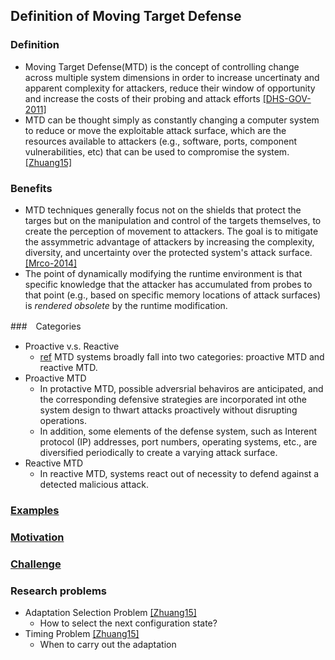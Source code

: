 ## Definition of Moving Target Defense


### Definition
- Moving Target Defense(MTD) is the concept of controlling change across multiple system dimensions in order to increase uncertinaty and apparent complexity for attackers, reduce their window of opportunity and increase the costs of their probing and attack efforts [[DHS-GOV-2011]](http://www.dhs.gov/csd-mtd)
- MTD can be thought simply as constantly changing a computer system to reduce or move the exploitable attack surface, which are the resources available to attackers (e.g., software, ports, component vulnerabilities, etc) that can be used to compromise the system. [[Zhuang15]](http://people.cis.ksu.edu/~sdeloach/publications/Conference/MTD15-attacktheory.pdf)

### Benefits
- MTD techniques generally focus not on the shields that protect the targes but on the manipulation and control of the targets themselves, to create the perception of movement to attackers. The goal is to mitigate the assymmetric advantage of attackers by increasing the complexity, diversity, and uncertainty over the protected system's attack surface. [[Mrco-2014]](http://ieeexplore.ieee.org/stamp/stamp.jsp?arnumber=6798537)
- The point of dynamically modifying the runtime environment is that specific knowledge that the attacker has accumulated from probes to that point (e.g., based on specific memory locations of attack surfaces) is *rendered obsolete* by the runtime modification.

###　Categories
- Proactive v.s. Reactive
  - [ref](http://ieeexplore.ieee.org/xpl/articleDetails.jsp?reload=true&arnumber=6900086)
MTD systems broadly fall into two categories: proactive MTD and reactive MTD.
- Proactive MTD
  - In protactive MTD, possible adversrial behaviros are anticipated, and the corresponding defensive strategies are incorporated int othe system design to thwart attacks proactively without disrupting operations.
  - In addition, some elements of the defense system, such as Interent protocol (IP) addresses, port numbers, operating systems, etc., are diversified periodically to create a varying attack surface.
- Reactive MTD
  - In reactive MTD, systems react out of necessity to defend against a detected malicious attack.
  

### [Examples](file/example.md)

### [Motivation](file/motivation.md)

### [Challenge](./file/challenge.md)


### Research problems
- Adaptation Selection Problem [[Zhuang15]](http://people.cis.ksu.edu/~sdeloach/publications/Conference/MTD15-attacktheory.pdf)
  - How to select the next configuration state?
- Timing Problem [[Zhuang15]](http://people.cis.ksu.edu/~sdeloach/publications/Conference/MTD15-attacktheory.pdf)
  - When to carry out the adaptation 
